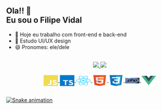 ## Ola!! 👋 <br /> Eu sou o Filipe Vidal

- 🔭 Hoje eu trabalho com front-end e back-end
- 🌱 Estudo UI/UX design
- 😄 Pronomes: ele/dele
<br/>
<div align="center">
  <a href="https://github.com/lipevidal">
  <img height="180em" src="https://github-readme-stats.vercel.app/api?username=lipevidal&show_icons=true&theme=github_dark&include_all_commits=true&count_private=true"/>
  <img height="180em" src="https://github-readme-stats.vercel.app/api/top-langs/?username=lipevidal&layout=compact&langs_count=7&theme=github_dark"/>
</div>
  
<div align="center"><br>
  <img align="center" alt="Lipe-Js" height="30" width="40" src="https://raw.githubusercontent.com/devicons/devicon/master/icons/javascript/javascript-plain.svg">
  <img align="center" alt="Lipe-Ts" height="30" width="40" src="https://raw.githubusercontent.com/devicons/devicon/master/icons/typescript/typescript-plain.svg">
  <img align="center" alt="Lipe-React" height="30" width="40" src="https://raw.githubusercontent.com/devicons/devicon/master/icons/react/react-original.svg">
  <img align="center" alt="Lipe-HTML" height="30" width="40" src="https://raw.githubusercontent.com/devicons/devicon/master/icons/html5/html5-original.svg">
  <img align="center" alt="Lipe-CSS" height="30" width="40" src="https://raw.githubusercontent.com/devicons/devicon/master/icons/css3/css3-original.svg">
  <img align="center" alt="Lipe-PHP" height="30" width="40" src="https://raw.githubusercontent.com/devicons/devicon/master/icons/php/php-original.svg">
  <img align="center" alt="Lipe-VueJs" height="30" width="40" src="https://raw.githubusercontent.com/devicons/devicon/master/icons/vuejs/vuejs-original.svg">
</div>

##

  ![Snake animation](https://github.com/lipevidal/lipevidal/blob/output/github-contribution-grid-snake.svg)
